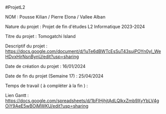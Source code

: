 #ProjetL2

NOM : Pousse Kilian / Pierre Elona / Vallee Alban

Nature du projet : Projet de fin d'études L2 Informatique 2023-2024

Titre du projet : Tomogatchi Island

Descriptif du projet : https://docs.google.com/document/d/1uTe6dBWTcEsSuT43sujPOYn0yI_WeHDvxHirNsnBynU/edit?usp=sharing

Date de création du projet : 16/01/2024

Date de fin du projet (Semaine 17) : 25/04/2024

Temps de travail ( à compléter à la fin ) :

Lien Gantt : https://docs.google.com/spreadsheets/d/1bFIHjhjtAdLQlkxZmb9XyYbLV4gOiY9AeE5wBOjMWKU/edit?usp=sharing
